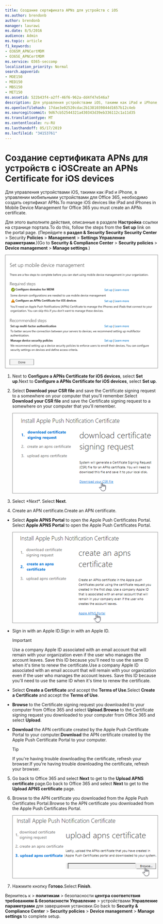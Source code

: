 ```yaml
---
title: Создание сертификата APNs для устройств с iOS
ms.author: brendonb
author: brendonb
manager: laurawi
ms.date: 8/5/2016
audience: Admin
ms.topic: article
f1_keywords:
- O365M_APNCertMDM
- O365E_APNCertMDM
ms.service: O365-seccomp
localization_priority: Normal
search.appverid:
- MOE150
- MED150
- MBS150
- MET150
ms.assetid: 522b43f4-a2ff-46f6-962a-dd4f47e546a7
description: Для управления устройствами iOS, такими как iPad и iPhone, в управлении мобильными устройствами для Office 365, выполните следующие действия, чтобы создать сертификат APNs.
ms.openlocfilehash: 17dae3e02520cdac2b1381039844d1657b12c4eb
ms.sourcegitcommit: 9d67cb52544321a430343d39eb336112c1a11d35
ms.translationtype: MT
ms.contentlocale: ru-RU
ms.lasthandoff: 05/17/2019
ms.locfileid: "34153761"
---
```

# <a name="create-an-apns-certificate-for-ios-devices"></a><span data-ttu-id="0c981-103">Создание сертификата APNs для устройств с iOS</span><span class="sxs-lookup"><span data-stu-id="0c981-103">Create an APNs Certificate for iOS devices</span></span>

 <span data-ttu-id="0c981-104">Для управления устройствами iOS, такими как iPad и iPhone, в управлении мобильными устройствами для Office 365, необходимо создать сертификат APNs.</span><span class="sxs-lookup"><span data-stu-id="0c981-104">To manage iOS devices like iPad and iPhones in Mobile Device Management for Office 365 you must create an APNs certificate.</span></span> 
  
<span data-ttu-id="0c981-105">Для этого выполните действия, описанные в разделе **Настройка** ссылки на странице портала.</span><span class="sxs-lookup"><span data-stu-id="0c981-105">To do this, follow the steps from the **Set up** link on the portal page.</span></span> <span data-ttu-id="0c981-106">(Перейдите в **раздел &amp; Security Security Security Center** \> Security **Policies** \> **Management** \> **Settings Управление параметрами**.)</span><span class="sxs-lookup"><span data-stu-id="0c981-106">(Go to **Security &amp; Compliance Center** \> **Security policies** \> **Device management** \> **Manage settings**.)</span></span>
  
![Настройка необходимых действий для управления мобильными устройствами и рекомендации](media/d71e3c76-b6b9-4549-ade6-cbfab846d908.png)
  
1. <span data-ttu-id="0c981-108">Next to **Configure a APNs Certificate for iOS devices**, select **Set up**.</span><span class="sxs-lookup"><span data-stu-id="0c981-108">Next to **Configure a APNs Certificate for iOS devices**, select **Set up**.</span></span>
    
2. <span data-ttu-id="0c981-109">Select **Download your CSR file** and save the Certificate signing request to a somewhere on your computer that you'll remember.</span><span class="sxs-lookup"><span data-stu-id="0c981-109">Select **Download your CSR file** and save the Certificate signing request to a somewhere on your computer that you'll remember.</span></span> 
    
    ![Диалоговое окно установки сертификата точки доступа](media/03aa8a24-e95c-4077-9b6b-ef76a86bafd7.png)
  
3. <span data-ttu-id="0c981-111"> Select *\*Next*\*. </span><span class="sxs-lookup"><span data-stu-id="0c981-111">Select **Next**.</span></span>
    
4. <span data-ttu-id="0c981-112"> Create an APN certificate.</span><span class="sxs-lookup"><span data-stu-id="0c981-112">Create an APN certificate.</span></span>
    
  - <span data-ttu-id="0c981-113">Select **Apple APNS Portal** to open the Apple Push Certificates Portal. </span><span class="sxs-lookup"><span data-stu-id="0c981-113">Select **Apple APNS Portal** to open the Apple Push Certificates Portal.</span></span> 
    
    ![Диалоговое окно установки сертификата уведомления об APN с выбранным порталом Apple APNS](media/ce19f53c-f44a-470b-baf3-9278dfda2ba5.png)
  
  - <span data-ttu-id="0c981-115">Sign in with an Apple ID.</span><span class="sxs-lookup"><span data-stu-id="0c981-115">Sign in with an Apple ID.</span></span>
    
    > [!IMPORTANT]
    > <span data-ttu-id="0c981-p102">Use a company Apple ID associated with an email account that will remain with your organization even if the user who manages the account leaves. Save this ID because you'll need to use the same ID when it's time to renew the certificate.</span><span class="sxs-lookup"><span data-stu-id="0c981-p102">Use a company Apple ID associated with an email account that will remain with your organization even if the user who manages the account leaves. Save this ID because you'll need to use the same ID when it's time to renew the certificate.</span></span> 
  
  - <span data-ttu-id="0c981-118">Select **Create a Certificate** and accept the **Terms of Use**.</span><span class="sxs-lookup"><span data-stu-id="0c981-118">Select **Create a Certificate** and accept the **Terms of Use**.</span></span>
    
  - <span data-ttu-id="0c981-119">**Browse** to the Certificate signing request you downloaded to your computer from Office 365 and select **Upload**.</span><span class="sxs-lookup"><span data-stu-id="0c981-119">**Browse** to the Certificate signing request you downloaded to your computer from Office 365 and select **Upload**.</span></span>
    
  - <span data-ttu-id="0c981-120">**Download** the APN certificate created by the Apple Push Certificate Portal to your computer.</span><span class="sxs-lookup"><span data-stu-id="0c981-120">**Download** the APN certificate created by the Apple Push Certificate Portal to your computer.</span></span> 
    
    > [!TIP]
    > <span data-ttu-id="0c981-121">If you're having trouble downloading the certificate, refresh your browser.</span><span class="sxs-lookup"><span data-stu-id="0c981-121">If you're having trouble downloading the certificate, refresh your browser.</span></span> 
  
5. <span data-ttu-id="0c981-122">Go back to Office 365 and select **Next** to get to the **Upload APNS certificate** page.</span><span class="sxs-lookup"><span data-stu-id="0c981-122">Go back to Office 365 and select **Next** to get to the **Upload APNS certificate** page.</span></span> 
    
6. <span data-ttu-id="0c981-123"> Browse to the APN certificate you downloaded from the Apple Push Certificates Portal.</span><span class="sxs-lookup"><span data-stu-id="0c981-123">Browse to the APN certificate you downloaded from the Apple Push Certificates Portal.</span></span>
    
    ![Нажмите кнопку "Обзор", чтобы выбрать сертификат APNS, загруженный с Apple](media/afe2849d-af23-4c55-9009-d8f25edaf6c0.png)
  
7. <span data-ttu-id="0c981-125">Нажмите кнопку **Готово**.</span><span class="sxs-lookup"><span data-stu-id="0c981-125">Select **Finish**.</span></span>
    
<span data-ttu-id="0c981-126">Вернитесь к \> **политикам** \> безопасности **центра соответствия требованиям &amp; безопасности** **Управление** \> устройствами **Управление параметрами** для завершения установки.</span><span class="sxs-lookup"><span data-stu-id="0c981-126">Go back to **Security &amp; Compliance Center** \> **Security policies** \> **Device management** \> **Manage settings** to complete setup.</span></span> 
  

